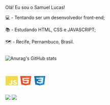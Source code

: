 Olá! Eu sou o Samuel Lucas!


💻 - Tentando ser um desenvolvedor front-end;

📚 - Estudando HTML, CSS e JAVASCRIPT;

🗺️ - Recife, Pernambuco, Brasil.

##
![Anurag's GitHub stats](https://github-readme-stats.vercel.app/api?username=SamuLucax&show_icons=true&theme=transparent)
##

<div style="display: inline_block"><br>
  <img align="center" alt="Samuel-Js" height="30" width="40" src="https://raw.githubusercontent.com/devicons/devicon/master/icons/javascript/javascript-plain.svg">
<img align="center" alt="Samuel-HTML" height="30" width="40" src="https://raw.githubusercontent.com/devicons/devicon/master/icons/html5/html5-original.svg">
  <img align="center" alt="Samuel-CSS" height="30" width="40" src="https://raw.githubusercontent.com/devicons/devicon/master/icons/css3/css3-original.svg">
</div>



 
##

<div> 
  <a href="https://instagram.com/samulucaxx" target="_blank"><img src="https://img.shields.io/badge/-Instagram-%23E4405F?style=for-the-badge&logo=instagram&logoColor=white" target="_blank"></a>
  <a href = "thekingofversailles@gmail.com"><img src="https://img.shields.io/badge/-Gmail-%23333?style=for-the-badge&logo=gmail&logoColor=white" target="_blank"></a>
</div>
